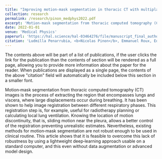 ```yaml
---
title: "Improving motion‐mask segmentation in thoracic CT with multiplanar U‐nets"
collection: research
permalink: /research/pinon_medphys2022.pdf
excerpt: 'Motion‐mask segmentation from thoracic computed tomography (CT) images is the process of extracting the region that encompasses lungs and viscera, where large displacements occur during breathing. It has been shown to help image registration between different respiratory phases. This registration step is, for example, useful for radiotherapy planning or calculating local lung ventilation. Knowing the location of motion discontinuity, that is, sliding motion near the pleura, allows a better control of the registration preventing unrealistic estimates. Nevertheless, existing methods for motion‐mask segmentation are not robust enough to be used in clinical routine. This article shows that it is feasible to overcome this lack of robustness by using a lightweight deep‐learning approach usable on a standard computer, and this even without data augmentation or advanced model design.'
date: 2022-01-01
venue: 'Medical Physics'
paperurl: 'https://hal.science/hal-03464276/file/manuscript_final_author_version.pdf'
citation: 'Ludmilla Penarrubia, <b>Nicolas Pinon</b>, Emmanuel Roux, Eduardo Enrique Dávila Serrano, Jean‐Christophe Richard, Maciej Orkisz, David Sarrut (2022). &quot;Improving motion‐mask segmentation in thoracic CT with multiplanar U‐nets.&quot; <i>Medical Physics</i>.'
---
```


The contents above will be part of a list of publications, if the user clicks the link for the publication than the contents of section will be rendered as a full page, allowing you to provide more information about the paper for the reader. When publications are displayed as a single page, the contents of the above "citation" field will automatically be included below this section in a smaller font.

Motion‐mask segmentation from thoracic computed tomography (CT) images is the process of extracting the region that encompasses lungs and viscera, where large displacements occur during breathing. It has been shown to help image registration between different respiratory phases. This registration step is, for example, useful for radiotherapy planning or calculating local lung ventilation. Knowing the location of motion discontinuity, that is, sliding motion near the pleura, allows a better control of the registration preventing unrealistic estimates. Nevertheless, existing methods for motion‐mask segmentation are not robust enough to be used in clinical routine. This article shows that it is feasible to overcome this lack of robustness by using a lightweight deep‐learning approach usable on a standard computer, and this even without data augmentation or advanced model design.


